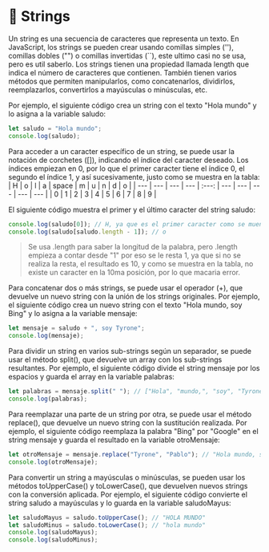 # 📝 Strings
Un string es una secuencia de caracteres que representa un texto. En JavaScript, los strings se pueden crear usando comillas simples (''), comillas dobles ("") o comillas invertidas (``), este ultimo casi no se usa, pero es util saberlo. Los strings tienen una propiedad llamada length que indica el número de caracteres que contienen. También tienen varios métodos que permiten manipularlos, como concatenarlos, dividirlos, reemplazarlos, convertirlos a mayúsculas o minúsculas, etc.

Por ejemplo, el siguiente código crea un string con el texto "Hola mundo" y lo asigna a la variable saludo:
```JavaScript
let saludo = "Hola mundo";
console.log(saludo);
```
Para acceder a un caracter específico de un string, se puede usar la notación de corchetes ([]), indicando el índice del caracter deseado. Los índices empiezan en 0, por lo que el primer caracter tiene el índice 0, el segundo el índice 1, y así sucesivamente, justo como se muestra en la tabla:
| H | o | l | a | space | m | u | n | d | o |
| --- | --- | --- | --- | :---: | --- | --- | --- | --- | --- |
| 0 | 1 | 2 | 3 | 4 | 5 | 6 | 7 | 8 | 9 |

El siguiente código muestra el primer y el último caracter del string saludo:
```JavaScript
console.log(saludo[0]); // H, ya que es el primer caracter como se muentra en la tabla
console.log(saludo[saludo.length - 1]); // o
```
> Se usa .length para saber la longitud de la palabra, pero .length empieza a contar desde "1" por eso se le resta 1, ya que si no se realiza la resta, el resultado es 10, y como se muestra en la tabla, no existe un caracter en la 10ma posición, por lo que macaria error.

Para concatenar dos o más strings, se puede usar el operador (+), que devuelve un nuevo string con la unión de los strings originales. Por ejemplo, el siguiente código crea un nuevo string con el texto "Hola mundo, soy Bing" y lo asigna a la variable mensaje:
```JavaScript
let mensaje = saludo + ", soy Tyrone";
console.log(mensaje);
```
Para dividir un string en varios sub-strings según un separador, se puede usar el método split(), que devuelve un array con los sub-strings resultantes. Por ejemplo, el siguiente código divide el string mensaje por los espacios y guarda el array en la variable palabras:
```JavaScript
let palabras = mensaje.split(" "); // ["Hola", "mundo,", "soy", "Tyrone"], muy util para manipular datos
console.log(palabras);
```
Para reemplazar una parte de un string por otra, se puede usar el método replace(), que devuelve un nuevo string con la sustitución realizada. Por ejemplo, el siguiente código reemplaza la palabra "Bing" por "Google" en el string mensaje y guarda el resultado en la variable otroMensaje:
```JavaScript
let otroMensaje = mensaje.replace("Tyrone", "Pablo"); // "Hola mundo, soy Pablo"
console.log(otroMensaje);
```
Para convertir un string a mayúsculas o minúsculas, se pueden usar los métodos toUpperCase() y toLowerCase(), que devuelven nuevos strings con la conversión aplicada. Por ejemplo, el siguiente código convierte el string saludo a mayúsculas y lo guarda en la variable saludoMayus:
```JavaScript
let saludoMayus = saludo.toUpperCase(); // "HOLA MUNDO"
let saludoMinus = saludo.toLowerCase(); // "hola mundo"
console.log(saludoMayus);
console.log(saludoMinus);
```
